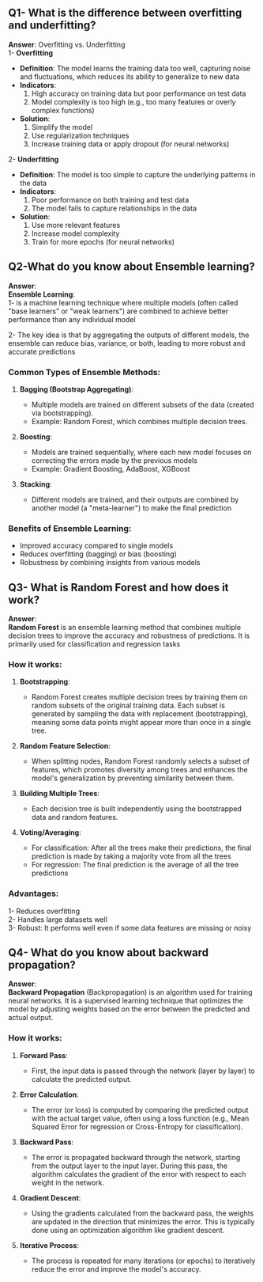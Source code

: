 ## Q1- What is the difference between overfitting and underfitting?

**Answer**: Overfitting vs. Underfitting  
1- **Overfitting**
   * **Definition**: The model learns the training data too well, capturing noise and fluctuations, which reduces its ability to generalize to new data
   * **Indicators**: 
     1. High accuracy on training data but poor performance on test data
     2. Model complexity is too high (e.g., too many features or overly complex functions)
   * **Solution**: 
     1. Simplify the model
     2. Use regularization techniques 
     3. Increase training data or apply dropout (for neural networks)
   
2- **Underfitting**
   * **Definition**: The model is too simple to capture the underlying patterns in the data
   * **Indicators**:   
     1. Poor performance on both training and test data
     2. The model fails to capture relationships in the data
   * **Solution**: 
     1. Use more relevant features
     2. Increase model complexity
     3. Train for more epochs (for neural networks)


## Q2-What do you know about Ensemble learning?

**Answer**:  
**Ensemble Learning**:  
1- is a machine learning technique where multiple models (often called "base learners" or "weak learners") are combined to achieve better performance than any individual model

2- The key idea is that by aggregating the outputs of different models, the ensemble can reduce bias, variance, or both, leading to more robust and accurate predictions

### Common Types of Ensemble Methods:
1. **Bagging (Bootstrap Aggregating)**:
   * Multiple models are trained on different subsets of the data (created via bootstrapping).
   * Example: Random Forest, which combines multiple decision trees.
   
2. **Boosting**:
   * Models are trained sequentially, where each new model focuses on correcting the errors made by the previous models
   * Example: Gradient Boosting, AdaBoost, XGBoost
   
3. **Stacking**:
   * Different models are trained, and their outputs are combined by another model (a "meta-learner") to make the final prediction

### Benefits of Ensemble Learning:
   * Improved accuracy compared to single models
   * Reduces overfitting (bagging) or bias (boosting)
   * Robustness by combining insights from various models


## Q3- What is Random Forest and how does it work?

**Answer**:  
**Random Forest** is an ensemble learning method that combines multiple decision trees to improve the accuracy and robustness of predictions. It is primarily used for classification and regression tasks

### How it works:
1. **Bootstrapping**:
   * Random Forest creates multiple decision trees by training them on random subsets of the original training data. Each subset is generated by sampling the data with replacement (bootstrapping), meaning some data points might appear more than once in a single tree.
   
2. **Random Feature Selection**:
   * When splitting nodes, Random Forest randomly selects a subset of features, which promotes diversity among trees and enhances the model's generalization by preventing similarity between them.
   
3. **Building Multiple Trees**:
   * Each decision tree is built independently using the bootstrapped data and random features.
   
4. **Voting/Averaging**:
   * For classification: After all the trees make their predictions, the final prediction is made by taking a majority vote from all the trees
   * For regression: The final prediction is the average of all the tree predictions

### Advantages:
1- Reduces overfitting  
2- Handles large datasets well  
3- Robust: It performs well even if some data features are missing or noisy


## Q4- What do you know about backward propagation?

**Answer**:  
**Backward Propagation** (Backpropagation) is an algorithm used for training neural networks. It is a supervised learning technique that optimizes the model by adjusting weights based on the error between the predicted and actual output.

### How it works:
1. **Forward Pass**:
   * First, the input data is passed through the network (layer by layer) to calculate the predicted output.
   
2. **Error Calculation**:
   * The error (or loss) is computed by comparing the predicted output with the actual target value, often using a loss function (e.g., Mean Squared Error for regression or Cross-Entropy for classification).
   
3. **Backward Pass**:
   * The error is propagated backward through the network, starting from the output layer to the input layer. During this pass, the algorithm calculates the gradient of the error with respect to each weight in the network.
   
4. **Gradient Descent**:
   * Using the gradients calculated from the backward pass, the weights are updated in the direction that minimizes the error. This is typically done using an optimization algorithm like gradient descent.

5. **Iterative Process**:
   * The process is repeated for many iterations (or epochs) to iteratively reduce the error and improve the model's accuracy.
